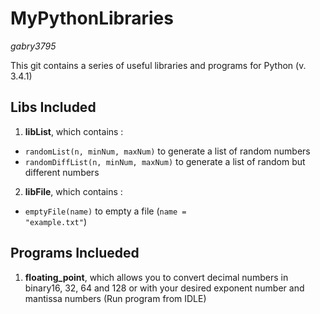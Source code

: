 MyPythonLibraries
=================
*gabry3795*

This git contains a series of useful libraries and programs for Python (v. 3.4.1)

Libs Included
--------------
1. **libList**, which contains :
 - <code>randomList(n, minNum, maxNum)</code> to generate a list of random numbers 
 - <code>randomDiffList(n, minNum, maxNum)</code> to generate a list of random but different numbers
 
2. **libFile**, which contains :
 - <code>emptyFile(name)</code> to empty a file (<code>name = "example.txt"</code>)

 
Programs Inclueded
------------------
1. **floating_point**, which allows you to convert decimal numbers in binary16, 32, 64 and 128 or with your desired exponent number and mantissa numbers (Run program from IDLE)
